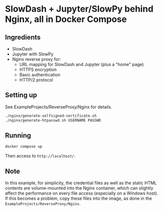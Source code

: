 # SlowDash + Jupyter/SlowPy behind Nginx, all in Docker Compose

## Ingredients
- SlowDash
- Jupyter with SlowPy
- Nginx reverse proxy for:
  - URL mapping for SlowDash and Jupyter (plus a "home" page)
  - HTTPS encryption
  - Basic authentication
  - HTTP/2 protocol


## Setting up
See ExampleProjects/ReverseProxy/Nginx for details.

```bash
./nginx/generate-selfsigned-certificate.sh
./nginx/generate-htpasswd.sh USERNAME PASSWD
```

## Running
```bash
docker compose up
```

Then access to `http://localhost/`.

## Note
In this example, for simplicity, the credential files as well as the static HTML contents are volume-mounted into the Nginx container, which can slightly affect the performance on every file access (especially on a Windows host). If this becomes a problem, copy these files into the image, as done in the `ExampleProjects/ReverseProxy/Nginx`.
